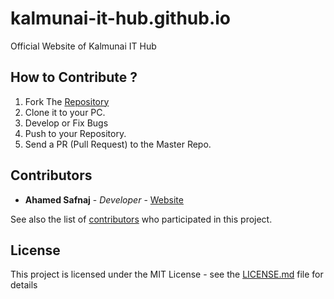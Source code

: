 # kalmunai-it-hub.github.io
Official Website of Kalmunai IT Hub

## How to Contribute ?

1. Fork The [Repository](https://github.com/Kalmunai-IT-Hub/kalmunai-it-hub.github.io)
2. Clone it to your PC.
3. Develop or Fix Bugs
4. Push to your Repository.
5. Send a PR (Pull Request) to the Master Repo.


## Contributors

* **Ahamed Safnaj** - *Developer* - [Website](https://ahamedsafnaj.blogspot.com)

See also the list of [contributors](https://github.com/Kalmunai-IT-Hub/kalmunai-it-hub.github.io/graphs/contributors) who participated in this project.

## License

This project is licensed under the MIT License - see the [LICENSE.md]() file for details


